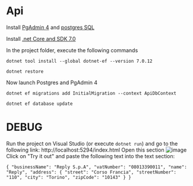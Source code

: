 # Api
Install [PgAdmin 4](https://www.pgadmin.org/download/) and [postgres SQL](https://www.postgresql.org/download/)

Install [.net Core and SDK 7.0 ](https://dotnet.microsoft.com/en-us/download/dotnet/7.0)

In the project folder, execute the following commands

`dotnet tool install --global dotnet-ef --version 7.0.12`

`dotnet restore`

Now launch Postgres and PgAdmin 4

`dotnet ef migrations add InitialMigration --context ApiDbContext `

`dotnet ef database update`

# DEBUG

Run the project on Visual Studio (or execute `dotnet run`) and go to the following link: http://localhost:5294/index.html
Open this section
![image](https://github.com/GabrieleSantangelo/ApiCOS/assets/49369397/8ca7f6c9-a184-4bb5-83ca-1c78dce6c4f2)
Click on "Try it out" and paste the following text into the text section:

`{
  "businessName": "Reply S.p.A",
  "vatNumber": "08013390011",
  "name": "Reply",
  "address": {
    "street": "Corso Francia",
    "streetNumber": "110",
    "city": "Torino",
    "zipCode": "10143"
  }
}`


